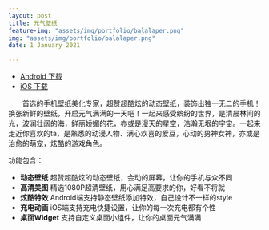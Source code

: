 ```yaml
---
layout: post
title: 元气壁纸
feature-img: "assets/img/portfolio/balalaper.png"
img: "assets/img/portfolio/balalaper.png"
date: 1 January 2021

---
```


- [Android 下载](https://android.myapp.com/myapp/detail.htm?apkName=com.cmcm.cfwallpaper)
- [iOS 下载](https://apps.apple.com/cn/app/id1541785644)

&emsp;&emsp;首选的手机壁纸美化专家，超赞超酷炫的动态壁纸，装饰出独一无二的手机！换张新鲜的壁纸，开启元气满满的一天吧！一起来感受缤纷的世界，是清晨林间的光，波澜壮阔的海，鲜丽娇媚的花，亦或是漫天的星空，浩瀚无垠的宇宙。一起来走近你喜欢的ta，是熟悉的动漫人物、满心欢喜的爱豆，心动的男神女神，亦或是治愈的萌宠，炫酷的游戏角色。

功能包含：

- **动态壁纸** 超赞超酷炫的动态壁纸，会动的屏幕，让你的手机与众不同
- **高清美图** 精选1080P超清壁纸，用心满足高要求的你，好看不将就
- **炫酷特效** Android端支持静态壁纸添加特效，自己设计不一样的style
- **充电动画** iOS端支持充电快捷设置，让你的每一次充电都有个性
- **桌面Widget** 支持自定义桌面小组件，让你的桌面元气满满

